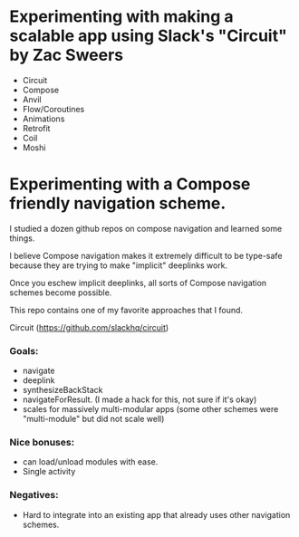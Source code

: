 # Experimenting with making a scalable app using Slack's "Circuit" by Zac Sweers

* Circuit
* Compose
* Anvil
* Flow/Coroutines
* Animations
* Retrofit
* Coil
* Moshi

# Experimenting with a Compose friendly navigation scheme.
I studied a dozen github repos on compose navigation and learned some things.

I believe Compose navigation makes it extremely difficult to be type-safe because they are trying to make "implicit" deeplinks work.

Once you eschew implicit deeplinks, all sorts of Compose navigation schemes become possible.

This repo contains one of my favorite approaches that I found.

Circuit (https://github.com/slackhq/circuit)

### Goals:
* navigate
* deeplink
* synthesizeBackStack
* navigateForResult. (I made a hack for this, not sure if it's okay)
* scales for massively multi-modular apps (some other schemes were "multi-module" but did not scale well)

### Nice bonuses:
* can load/unload modules with ease.
* Single activity


### Negatives:
* Hard to integrate into an existing app that already uses other navigation schemes.
